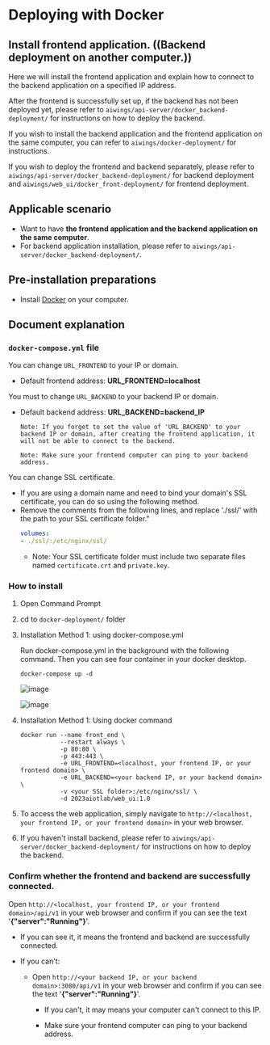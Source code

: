 # Deploying with Docker

## Install frontend application. ((Backend deployment on another computer.))

Here we will install the frontend application and explain how to connect to the backend application on a specified IP address.

After the frontend is successfully set up, if the backend has not been deployed yet, please refer to `aiwings/api-server/docker_backend-deployment/` for instructions on how to deploy the backend.

If you wish to install the backend application and the frontend application on the same computer, you can refer to `aiwings/docker-deployment/` for instructions.

If you wish to deploy the frontend and backend separately, please refer to `aiwings/api-server/docker_backend-deployment/` for backend deployment and `aiwings/web_ui/docker_front-deployment/` for frontend deployment.

## Applicable scenario

- Want to have **the frontend application and the backend application on the same computer**.
- For backend application installation, please refer to `aiwings/api-server/docker_backend-deployment/`.

## Pre-installation preparations

- Install [Docker](https://www.docker.com/get-started/) on your computer.

## Document explanation

### `docker-compose.yml` file

You can change `URL_FRONTEND` to your IP or domain.
- Default frontend address: **URL_FRONTEND=localhost**

You must to change `URL_BACKEND` to your backend IP or domain.
- Default backend address: **URL_BACKEND=backend_IP**

      Note: If you forget to set the value of 'URL_BACKEND' to your backend IP or domain, after creating the frontend application, it will not be able to connect to the backend.

      Note: Make sure your frontend computer can ping to your backend address.

You can change SSL certificate.
- If you are using a domain name and need to bind your domain's SSL certificate, you can do so using the following method.
- Remove the comments from the following lines, and replace './ssl/' with the path to your SSL certificate folder."
  ```yml
  volumes:
  - ./ssl/:/etc/nginx/ssl/
  ```
  - Note: Your SSL certificate folder must include two separate files named `certificate.crt` and `private.key`.

### How to install

1. Open Command Prompt

2. cd to `docker-deployment/` folder

3. Installation Method 1: using docker-compose.yml

    Run docker-compose.yml in the background with the following command. Then you can see four container in your docker desktop.

      ```
      docker-compose up -d
      ```

      ![image](https://i.imgur.com/2JJgsnM.png)

      ![image](https://i.imgur.com/vfSdFoI.png)

4. Installation Method 1: Using docker command

      ```
      docker run --name front_end \
                 --restart always \
                 -p 80:80 \
                 -p 443:443 \
                 -e URL_FRONTEND=<localhost, your frontend IP, or your frontend domain> \
                 -e URL_BACKEND=<your backend IP, or your backend domain> \
                 -v <your SSL folder>:/etc/nginx/ssl/ \
                 -d 2023aiotlab/web_ui:1.0
      ```

5. To access the web application, simply navigate to `http://<localhost, your frontend IP, or your frontend domain>` in your web browser.

6. If you haven't install backend, please refer to `aiwings/api-server/docker_backend-deployment/` for instructions on how to deploy the backend.

### Confirm whether the frontend and backend are successfully connected.

Open `http://<localhost, your frontend IP, or your frontend domain>/api/v1` in your web browser and confirm if you can see the text '**{"server":"Running"}**'.

- If you can see it, it means the frontend and backend are successfully connected.

- If you can't:

  - Open `http://<your backend IP, or your backend domain>:3080/api/v1` in your web browser and confirm if you can see the text '**{"server":"Running"}**'.
    - If you can't, it may means your computer can't connect to this IP. 

    - Make sure your frontend computer can ping to your backend address.